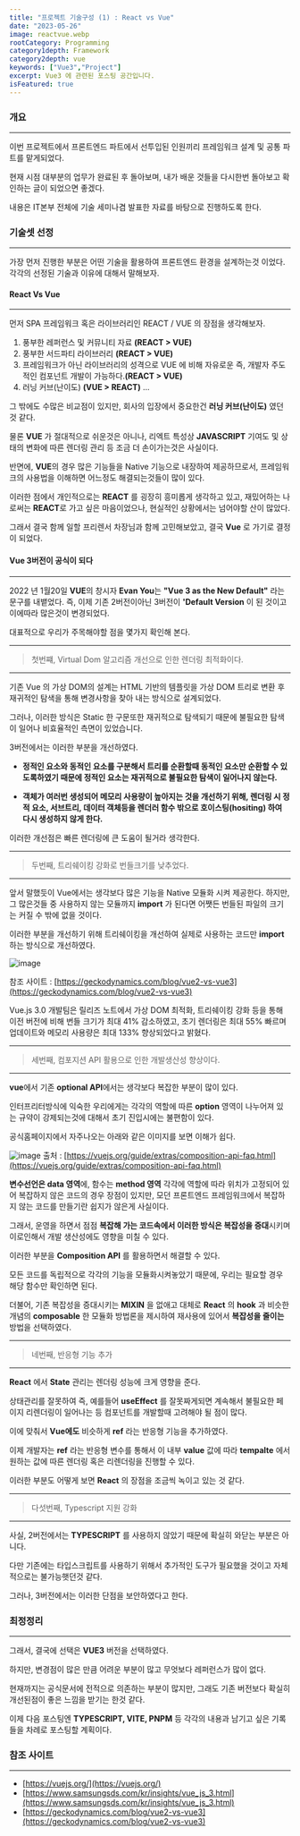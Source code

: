 ```yaml
---
title: "프로젝트 기술구성 (1) : React vs Vue"
date: "2023-05-26"
image: reactvue.webp
rootCategory: Programming
category1depth: Framework
category2depth: vue
keywords: ["Vue3","Project"]
excerpt: Vue3 에 관련된 포스팅 공간입니다.
isFeatured: true
---
```


### 개요
---

이번 프로젝트에서 프론트엔드 파트에서 선투입된 인원끼리 프레임워크 설계 및 공통 파트를 맡게되었다.

현재 시점 대부분의 업무가 완료된 후 돌아보며, 내가 배운 것들을 다시한번 돌아보고 확인하는 글이 되었으면 좋겠다.

내용은 IT본부 전체에 기술 세미나겸 발표한 자료를 바탕으로 진행하도록 한다.

### 기술셋 선정
---

가장 먼저 진행한 부분은 어떤 기술을 활용하여 프론트엔드 환경을 설계하는것 이었다.
각각의 선정된 기술과 이유에 대해서 말해보자.

#### React Vs Vue
---

먼저 SPA 프레임워크 혹은 라이브러리인 REACT / VUE 의 장점을 생각해보자.

1. 풍부한 레퍼런스 및 커뮤니티 자료 **(REACT > VUE)**
2. 풍부한 서드파티 라이브러리 **(REACT > VUE)**
3. 프레임워크가 아닌 라이브러리의 성격으로 VUE 에 비해 자유로운 즉, 개발자 주도적인 컴포넌트 개발이 가능하다.**(REACT > VUE)**
4. 러닝 커브(난이도) **(VUE > REACT)**
...

그 밖에도 수많은 비교점이 있지만, 회사의 입장에서 중요한건 **러닝 커브(난이도)** 였던것 같다.

물론 **VUE** 가 절대적으로 쉬운것은 아니나, 리엑트 특성상 **JAVASCRIPT** 기여도 및 상태의 변화에 따른 렌더링 관리 등 조금 더 손이가는것은 사실이다.

반면에, **VUE**의 경우 많은 기능들을 Native 기능으로 내장하여 제공하므로서, 프레임워크의 사용법을 이해하면 어느정도 해결되는것들이 많이 있다.

이러한 점에서 개인적으로는 **REACT** 를 굉장히 흥미롭게 생각하고 있고, 재밌어하는 나로써는 **REACT**로 가고 싶은 마음이었으나, 현실적인 상황에서는 넘어야할 산이 많았다.

그래서 결국 함께 일할 프리렌서 차장님과 함께 고민해보았고, 결국 **Vue** 로 가기로 결정이 되었다.

#### Vue 3버전이 공식이 되다
---

2022 년 1월20일 **VUE**의 창시자 **Evan You**는 **"Vue 3 as the New Default"** 라는 문구를 내뱉었다.
즉, 이제 기존 2버전이아닌 3버전이 **'Default Version** 이 된 것이고 이에따라 많은것이 변경되었다.

대표적으로 우리가 주목해야할 점을 몇가지 확인해 본다.

---
> 첫번쨰, Virtual Dom 알고리즘 개선으로 인한 렌더링 최적화이다.
---
기존 Vue 의 가상 DOM의 설계는 HTML 기반의 템플릿을 가상 DOM 트리로 변환 후 재귀적인 탐색을 통해 변경사항을 찾아 내는 방식으로 설계되었다.

그러나, 이러한 방식은 Static 한 구문또한 재귀적으로 탐색되기 때문에 불필요한 탐색이 일어나 비효율적인 측면이 있었습니다.

3버전에서는 이러한 부분을 개선하였다.

- **정적인 요소와 동적인 요소를 구분해서 트리를 순환할때 동적인 요소만 순환할 수 있도록하였기 때문에 정적인 요소는 재귀적으로 불필요한 탐색이 일어나지 않는다.**

- **객체가 여러번 생성되어 메모리 사용량이 높아지는 것을 개선하기 위해, 렌더링 시 정적 요소, 서브트리, 데이터 객체등을 렌더러 함수 밖으로 호이스팅(hositing) 하여 다시 생성하지 않게 한다.**

이러한 개선점은 빠른 렌더링에 큰 도움이 될거라 생각한다.

---
> 두번째, 트리쉐이킹 강화로 번들크기를 낮추었다.
---
앞서 말했듯이 Vue에서는 생각보다 많은 기능을 Native 모듈화 시켜 제공한다.
하지만, 그 많은것들 중 사용하지 않는 모듈까지 **import** 가 된다면 어쨋든 번들된 파일의 크기는 커질 수 밖에 없을 것이다.

이러한 부분을 개선하기 위해 트리쉐이킹을 개선하여 실제로 사용하는 코드만 **import** 하는 방식으로 개선하였다.

![image](https://github.com/jjou33/jjou33/assets/56063287/8c0491ff-8b92-44a9-b0ce-7936720d46a6)

참조 사이트 : [https://geckodynamics.com/blog/vue2-vs-vue3](https://geckodynamics.com/blog/vue2-vs-vue3)

Vue.js 3.0 개발팀은 릴리즈 노트에서 가상 DOM 최적화, 트리쉐이킹 강화 등을 통해 이전 버전에 비해 번들 크기가 최대 41% 감소하였고, 초기 렌더링은 최대 55% 빠르며 업데이트와 메모리 사용량은 최대 133% 향상되었다고 밝혔다.

---
> 세번째, 컴포지션 API 활용으로 인한 개발생산성 향상이다.
---

**vue**에서 기존 **optional API**에서는 생각보다 복잡한 부분이 많이 있다.

인터프리터방식에 익숙한 우리에게는 각각의 역할에 따른 **option** 영역이 나누어져 있는 규약이 강제되는것에 대해서 초기 진입시에는 불편함이 있다.

공식홈페이지에서 자주나오는 아래와 같은 이미지를 보면 이해가 쉽다.

![image](https://github.com/jjou33/jjou33/assets/56063287/0bdb558e-5223-460f-805f-00ff262e1c1c)
출처 : [https://vuejs.org/guide/extras/composition-api-faq.html](https://vuejs.org/guide/extras/composition-api-faq.html)

**변수선언은 data 영역**에, 함수는 **method 영역** 각각에 역할에 따라 위치가 고정되어 있어 복잡하지 않은 코드의 경우 장점이 있지만, 모던 프론트엔드 프레임워크에서 복잡하지 않는 코드를 만들기란 쉽지가 않은게 사실이다.

그래서, 운영을 하면서 점점 **복잡해 가는 코드속에서 이러한 방식은 복잡성을 증대**시키며 이로인해서 개발 생산성에도 영향을 미칠 수 있다.

이러한 부분을 **Composition API** 를 활용하면서 해결할 수 있다.

모든 코드를 독립적으로 각각의 기능을 모듈화시켜놓았기 때문에, 우리는 필요할 경우 해당 함수만 확인하면 된다.

더불어, 기존 복잡성을 증대시키는 **MIXIN** 을 없애고 대체로 **React** 의 **hook** 과 비슷한 개념의 **composable** 한 모듈화 방법론을 제시하여 재사용에 있어서 **복잡성을 줄이는** 방법을 선택하였다.

---
> 네번째, 반응형 기능 추가
---

**React** 에서 **State** 관리는 렌더링 성능에 크게 영향을 준다.

상태관리를 잘못하여 즉, 예를들어 **useEffect** 를 잘못짜게되면 계속해서 불필요한 페이지 리렌더링이 일어나는 등 컴포넌트를 개발할때 고려해야 될 점이 많다.

이에 맞춰서 **Vue에도** 비슷하게 **ref** 라는 반응형 기능을 추가하였다.

이제 개발자는 **ref** 라는 반응형 변수를 통해서 이 내부 **value** 값에 따라 **tempalte** 에서 원하는 값에 따른 렌더링 혹은 리렌더링을 진행할 수 있다.

이러한 부분도 어떻게 보면 **React** 의 장점을 조금씩 녹이고 있는 것 같다.

---
> 다섯번째, Typescript 지원 강화
---

사실, 2버전에서는 **TYPESCRIPT** 를 사용하지 않았기 때문에 확실히 와닫는 부분은 아니다.

다만 기존에는 타입스크립트를 사용하기 위해서 추가적인 도구가 필요했을 것이고 자체적으로는 불가능햇던것 같다.

그러나, 3버전에서는 이러한 단점을 보안하였다고 한다.

### 최정정리
---

그래서, 결국에 선택은 **VUE3** 버전을 선택하였다.

하지만, 변경점이 많은 만큼 어려운 부분이 많고 무엇보다 레퍼런스가 많이 없다.

현재까지는 공식문서에 전적으로 의존하는 부분이 많지만, 그래도 기존 버전보다 확실히 개선된점이 좋은 느낌을 받기는 한것 같다.

이제 다음 포스팅엔 **TYPESCRIPT, VITE, PNPM** 등 각각의 내용과 남기고 싶은 기록들을 차례로 포스팅할 계획이다.

### 참조 사이트
---

- [https://vuejs.org/](https://vuejs.org/)
- [https://www.samsungsds.com/kr/insights/vue_js_3.html](https://www.samsungsds.com/kr/insights/vue_js_3.html)
- [https://geckodynamics.com/blog/vue2-vs-vue3](https://geckodynamics.com/blog/vue2-vs-vue3)